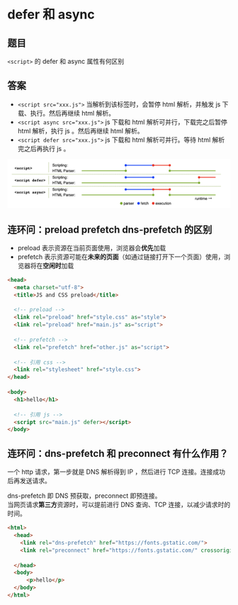 #  defer 和 async

## 题目

`<script>` 的 defer 和 async 属性有何区别

## 答案

- `<script src="xxx.js">` 当解析到该标签时，会暂停 html 解析，并触发 js 下载、执行。然后再继续 html 解析。
- `<script async src="xxx.js">` js 下载和 html 解析可并行，下载完之后暂停 html 解析，执行 js 。然后再继续 html 解析。
- `<script defer src="xxx.js">` js 下载和 html 解析可并行。等待 html 解析完之后再执行 js 。

![](img/async-defer.png)

## 连环问：preload prefetch dns-prefetch 的区别

- preload 表示资源在当前页面使用，浏览器会**优先**加载
- prefetch 表示资源可能在**未来的页面**（如通过链接打开下一个页面）使用，浏览器将在**空闲时**加载

```html
<head>
  <meta charset="utf-8">
  <title>JS and CSS preload</title>

  <!-- preload -->
  <link rel="preload" href="style.css" as="style">
  <link rel="preload" href="main.js" as="script">

  <!-- prefetch -->
  <link rel="prefetch" href="other.js" as="script">

  <!-- 引用 css -->
  <link rel="stylesheet" href="style.css">
</head>

<body>
  <h1>hello</h1>

  <!-- 引用 js -->
  <script src="main.js" defer></script>
</body>
```

## 连环问：dns-prefetch 和 preconnect 有什么作用？

一个 http 请求，第一步就是 DNS 解析得到 IP ，然后进行 TCP 连接。连接成功后再发送请求。

dns-prefetch 即 DNS 预获取，preconnect 即预连接。<br>
当网页请求**第三方**资源时，可以提前进行 DNS 查询、TCP 连接，以减少请求时的时间。

```html
<html>
  <head>
    <link rel="dns-prefetch" href="https://fonts.gstatic.com/">
    <link rel="preconnect" href="https://fonts.gstatic.com/" crossorigin>

  </head>
  <body>
      <p>hello</p>
  </body>
</html>
```
